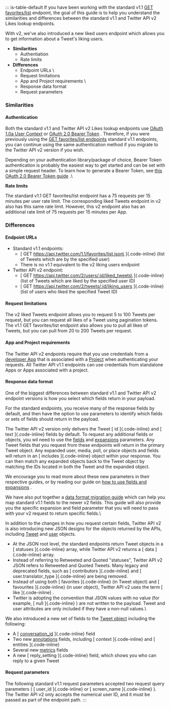 ::: is-table-default
If you have been working with the standard v1.1 [GET
favorites/list](/en/docs/twitter-api/v1/tweets/post-and-engage/api-reference/get-favorites-list)
endpoint, the goal of this guide is to help you understand the
similarities and differences between the standard v1.1 and Twitter API
v2 Likes lookup endpoints.

With v2, we've also introduced a new liked users endpoint which allows
you to get information about a Tweet's liking users.

-   **Similarities**
    -   Authentiation
    -   Rate limits
-   **Differences**
    -    Endpoint URLs \
    -    Request limitations
    -    App and Project requirements \
    -   Response data format
    -   Request parameters

### Similarities

####   **Authentication**  

Both the standard v1.1 and Twitter API v2 Likes lookup endpoints use
[OAuth 1.0a User
Context](/content/developer-twitter/en/docs/authentication/oauth-1-0a)
or [OAuth 2.0 Bearer
Token](/content/developer-twitter/en/docs/basics/authentication/overview/application-only)
. Therefore, if you were previously using the [GET favorites/list
endpoints](/content/developer-twitter/en/docs/twitter-api/v1/tweets/post-and-engage/api-reference/get-favorites-list)
standard v1.1 endpoints, you can continue using the same authentication
method if you migrate to the Twitter API v2 version if you wish.

Depending on your authentication library/package of choice, Bearer Token
authentication is probably the easiest way to get started and can be set
with a simple request header. To learn how to generate a Bearer Token,
see [this OAuth 2.0 Bearer Token
guide](/content/developer-twitter/en/docs/basics/authentication/overview/application-only)
.\

**Rate limits**

The standard v1.1 GET favorites/list endpoint has a 75 requests per 15
minutes per user rate limit. The corresponding liked Tweets endpoint in
v2 also has this same rate limit. However, this v2 endpoint also has an
additional rate limit of 75 requests per 15 minutes per App.

### Differences

#### Endpoint URLs

-   Standard v1.1 endpoints:
    -   [ GET https://api.twitter.com/1.1/favorites/list.json\
        ]{.code-inline} (list of Tweets which are by the specified user)
    -   There is no v1.1 equivalent to the v2 liking users endpoint
-   Twitter API v2 endpoint:
    -   [ GET https://api.twitter.com/2/users/:id/liked_tweets\
        ]{.code-inline} (list of Tweets which are liked by the specified
        user ID)
    -   [ GET https://api.twitter.com/2/tweets/:id/liking_users
        ]{.code-inline}\
        (list of users who liked the specified Tweet ID)

#### Request limitations

The v2 liked Tweets endpoint allows you to request 5 to 100 Tweets per
request, but you can request all likes of a Tweet using pagination
tokens. The v1.1 GET favorites/list endpoint also allows you to pull all
likes of Tweets, but you can pull from 20 to 200 Tweets per request.

#### App and Project requirements

The Twitter API v2 endpoints require that you use credentials from a
[developer App](/content/developer-twitter/en/docs/apps) that is
associated with a [Project](/content/developer-twitter/en/docs/projects)
when authenticating your requests. All Twitter API v1.1 endpoints can
use credentials from standalone Apps or Apps associated with a project.

#### Response data format

One of the biggest differences between standard v1.1 and Twitter API v2
endpoint versions is how you select which fields return in your payload.

For the standard endpoints, you receive many of the response fields by
default, and then have the option to use parameters to identify which
fields or sets of fields should return in the payload.

The Twitter API v2 version only delivers the Tweet [ id ]{.code-inline}
and [ text ]{.code-inline} fields by default. To request any additional
fields or objects, you wil need to use the
[fields](/en/docs/twitter-api/fields/content/developer-twitter/en/docs/twitter-api/fields)
and
[expansions](/en/docs/twitter-api/fields/content/developer-twitter/en/docs/twitter-api/expansions)
parameters. Any Tweet fields that you request from these endpoints will
return in the primary Tweet object. Any expanded user, media, poll, or
place objects and fields will return in an [ includes ]{.code-inline}
object within your response. You can then match any expanded objects
back to the Tweet object by matching the IDs located in both the Tweet
and the expanded object.

We encourage you to read more about these new parameters in their
respective guides, or by reading our guide on [how to use fields and
expansions](/en/docs/twitter-api/data-dictionary/using-fields-and-expansions)
.

We have also put together a [data format migration
guide](/en/docs/twitter-api/migrate/data-formats/standard-v1-1-to-v2)
which can help you map standard v1.1 fields to the newer v2 fields. This
guide will also provide you the specific expansion and field parameter
that you will need to pass with your v2 request to return specific
fields.\

In addition to the changes in how you request certain fields, Twitter
API v2 is also introducing new JSON designs for the objects returned by
the APIs, including
[Tweet](/en/docs/twitter-api/data-dictionary/object-model/tweet) and
[user](/en/docs/twitter-api/data-dictionary/object-model/user) objects.

-   At the JSON root level, the standard endpoints return Tweet objects
    in a [ statuses ]{.code-inline} array, while Twitter API v2 returns
    a [ data ]{.code-inline} array.
-   Instead of referring to Retweeted and Quoted \"statuses\", Twitter
    API v2 JSON refers to Retweeted and Quoted Tweets. Many legacy and
    deprecated fields, such as [ contributors ]{.code-inline} and [
    user.translator_type ]{.code-inline} are being removed.
-   Instead of using both [ favorites ]{.code-inline} (in Tweet object)
    and [ favourites ]{.code-inline} (in user object), Twitter API v2
    uses the term [ like ]{.code-inline} .
-   Twitter is adopting the convention that JSON values with no value
    (for example, [ null ]{.code-inline} ) are not written to the
    payload. Tweet and user attributes are only included if they have a
    non-null values.\

We also introduced a new set of fields to the [Tweet
object](/en/docs/twitter-api/data-dictionary/object-model/tweet)
including the following:

-   A [ [conversation_id](/en/docs/twitter-api/conversation-id)
    ]{.code-inline} field
-   Two new [annotations](/en/docs/twitter-api/annotations) fields,
    including [ context ]{.code-inline} and [ entities ]{.code-inline}
-   Several new [metrics](/en/docs/twitter-api/metrics) fields
-   A new [ reply_setting ]{.code-inline} field, which shows you who can
    reply to a given Tweet

#### Request parameters

The following standard v1.1 request parameters accepted two request
query parameters ( [ user_id ]{.code-inline} or [ screen_name
]{.code-inline} ). The Twitter API v2 only accepts the numerical user
ID, and it must be passed as part of the endpoint path.
:::
